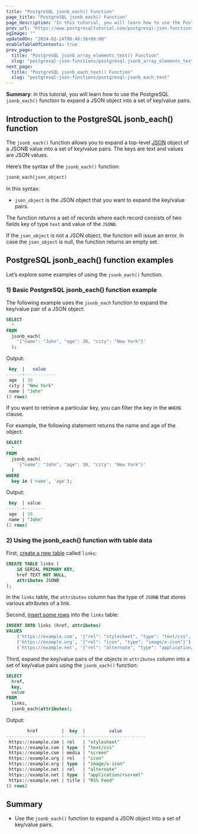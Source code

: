 ```yaml
---
title: "PostgreSQL jsonb_each() Function"
page_title: "PostgreSQL jsonb_each() Function"
page_description: "In this tutorial, you will learn how to use the PostgreSQL jsonb_each() function to expand a JSON object into a set of key/value pairs."
prev_url: "https://www.postgresqltutorial.com/postgresql-json-functions/postgresql-jsonb_each/"
ogImage: ""
updatedOn: "2024-02-24T08:46:16+00:00"
enableTableOfContents: true
prev_page: 
  title: "PostgreSQL jsonb_array_elements_text() Function"
  slug: "postgresql-json-functions/postgresql-jsonb_array_elements_text"
next_page: 
  title: "PostgreSQL jsonb_each_text() Function"
  slug: "postgresql-json-functions/postgresql-jsonb_each_text"
---
```





**Summary**: in this tutorial, you will learn how to use the PostgreSQL `jsonb_each()` function to expand a JSON object into a set of key/value pairs.


## Introduction to the PostgreSQL jsonb\_each() function

The `jsonb_each()` function allows you to expand a top\-level [JSON](../postgresql-tutorial/postgresql-json) object of a JSONB value into a set of key/value pairs. The keys are text and values are JSON values.

Here’s the syntax of the `jsonb_each()` function:


```sql
jsonb_each(json_object)
```
In this syntax:

* `json_object` is the JSON object that you want to expand the key/value pairs.

The function returns a set of records where each record consists of two fields key of type `text` and value of the `JSONB`.

If the `json_object` is not a JSON object, the function will issue an error. In case the `json_object` is null, the function returns an empty set.


## PostgreSQL jsonb\_each() function examples

Let’s explore some examples of using the `jsonb_each()` function.


### 1\) Basic PostgreSQL jsonb\_each() function example

The following example uses the `jsonb_each` function to expand the key/value pair of a JSON object:


```sql
SELECT 
  * 
FROM 
  jsonb_each(
    '{"name": "John", "age": 30, "city": "New York"}'
  );
```
Output:


```sql
 key  |   value
------+------------
 age  | 30
 city | "New York"
 name | "John"
(3 rows)
```
If you want to retrieve a particular key, you can filter the key in the `WHERE` clause.

For example, the following statement returns the name and age of the object:


```sql
SELECT 
  * 
FROM 
  jsonb_each(
    '{"name": "John", "age": 30, "city": "New York"}'
  ) 
WHERE 
  key in ('name', 'age');
```
Output:


```sql
 key  | value
------+--------
 age  | 30
 name | "John"
(2 rows)
```

### 2\) Using the jsonb\_each() function with table data

First, [create a new table](../postgresql-tutorial/postgresql-create-table) called `links`:


```sql
CREATE TABLE links (
    id SERIAL PRIMARY KEY,
    href TEXT NOT NULL,
    attributes JSONB
);
```
In the `links` table, the `attributes` column has the type of `JSONB` that stores various attributes of a link.

Second, [insert some rows](../postgresql-tutorial/postgresql-insert-multiple-rows) into the `links` table:


```sql
INSERT INTO links (href, attributes) 
VALUES
    ('https://example.com', '{"rel": "stylesheet", "type": "text/css", "media": "screen"}'),
    ('https://example.org', '{"rel": "icon", "type": "image/x-icon"}'),
    ('https://example.net', '{"rel": "alternate", "type": "application/rss+xml", "title": "RSS Feed"}');
```
Third, expand the key/value pairs of the objects in `attributes` column into a set of key/value pairs using the `jsonb_each()` function:


```sql
SELECT
  href, 
  key, 
  value 
FROM
  links, 
  jsonb_each(attributes);
```
Output:


```sql
        href         |  key  |         value
---------------------+-------+-----------------------
 https://example.com | rel   | "stylesheet"
 https://example.com | type  | "text/css"
 https://example.com | media | "screen"
 https://example.org | rel   | "icon"
 https://example.org | type  | "image/x-icon"
 https://example.net | rel   | "alternate"
 https://example.net | type  | "application/rss+xml"
 https://example.net | title | "RSS Feed"
(8 rows)
```

## Summary

* Use the `jsonb_each()` function to expand a JSON object into a set of key/value pairs.

